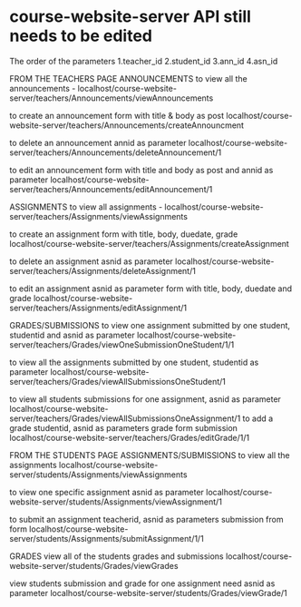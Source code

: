 # course-website-server API still needs to be edited
The order of the parameters
1.teacher_id
2.student_id
3.ann_id
4.asn_id

FROM THE TEACHERS PAGE
ANNOUNCEMENTS
to view all the announcements -
	localhost/course-website-server/teachers/Announcements/viewAnnouncements
 
to create an announcement form with title & body as post
	localhost/course-website-server/teachers/Announcements/createAnnouncment

to delete an announcement annid as parameter
	localhost/course-website-server/teachers/Announcements/deleteAnnouncement/1

to edit an announcement form with title and body as post and annid as parameter
	localhost/course-website-server/teachers/Announcements/editAnnouncement/1


ASSIGNMENTS
to view all assignments - 
	localhost/course-website-server/teachers/Assignments/viewAssignments

to create an assignment
	form with title, body, duedate, grade
	localhost/course-website-server/teachers/Assignments/createAssignment

to delete an assignment asnid as parameter
	localhost/course-website-server/teachers/Assignments/deleteAssignment/1

to edit an assignment asnid as parameter
	form with title, body, duedate and grade
	localhost/course-website-server/teachers/Assignments/editAssignment/1


GRADES/SUBMISSIONS
to view one assignment submitted by one student, studentid and asnid as parameter
	localhost/course-website-server/teachers/Grades/viewOneSubmissionOneStudent/1/1

to view all the assignments submitted by one student, studentid as parameter
	localhost/course-website-server/teachers/Grades/viewAllSubmissionsOneStudent/1

to view all students submissions for one assignment, asnid as parameter
	localhost/course-website-server/teachers/Grades/viewAllSubmissionsOneAssignment/1
to add a grade studentid, asnid as parameters
	grade form submission
	localhost/course-website-server/teachers/Grades/editGrade/1/1


FROM THE STUDENTS PAGE
ASSIGNMENTS/SUBMISSIONS
to view all the assignments
	localhost/course-website-server/students/Assignments/viewAssignments

to view one specific assignment asnid as parameter
	localhost/course-website-server/students/Assignments/viewAssignment/1

to submit an assignment teacherid, asnid as parameters
	submission from form
	localhost/course-website-server/students/Assignments/submitAssignment/1/1

GRADES
view all of the students grades and submissions
	localhost/course-website-server/students/Grades/viewGrades

view students submission and grade for one assignment need asnid as parameter
	localhost/course-website-server/students/Grades/viewGrade/1
		

